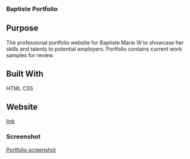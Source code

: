 ### Baptiste Portfolio

## Purpose

The professional portfolio website for Baptiste Marie W to showcase her skills and talents to potential employers. Portfolio contains current work samples for review.

## Built With

HTML 
CSS

## Website 
[link](https://baptistemarie25.github.io/portfolio/)

### Screenshot
[Portfolio screenshot](/portfolio/assets/images/portfolio-screenshot.jpeg)
